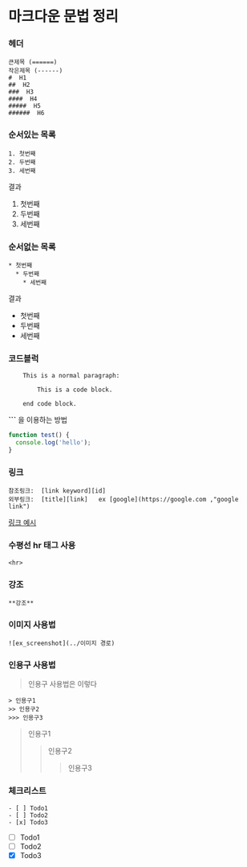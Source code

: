 # 마크다운 문법 정리

### 헤더

    큰제목 (======)
    작은제목 (------)
    #  H1
    ##  H2
    ###  H3
    ####  H4
    #####  H5
    ######  H6

### 순서있는 목록

    1. 첫번째
    2. 두번째
    3. 세번째

결과

1. 첫번째
2. 두번째
3. 세번째

### 순서없는 목록

    * 첫번째
      * 두번째
        * 세번째

결과

- 첫번째
- 두번째
- 세번째

### 코드블럭

```
    This is a normal paragraph:

        This is a code block.

    end code block.
```

**```** 을 이용하는 방법

```js
function test() {
  console.log('hello');
}
```

### 링크

```
참조링크:  [link keyword][id]
외부링크:  [title][link]   ex [google](https://google.com ,"google link")
```

[링크 예시 ](https://github.com/ckdwns9121/til/tree/master/markdown)

### 수평선 hr 태그 사용

```
<hr>
```

### 강조

```
**강조**
```

### 이미지 사용법

```
![ex_screenshot](../이미지 경로)
```

### 인용구 사용법

> 인용구 사용법은 이렇다

```
> 인용구1
>> 인용구2
>>> 인용구3
```

> 인용구1
>
> > 인용구2
> >
> > > 인용구3

### 체크리스트

```
- [ ] Todo1
- [ ] Todo2
- [x] Todo3
```

- [ ] Todo1
- [ ] Todo2
- [x] Todo3
